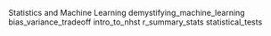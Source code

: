 Statistics and Machine Learning
demystifying_machine_learning
bias_variance_tradeoff
intro_to_nhst
r_summary_stats
statistical_tests
